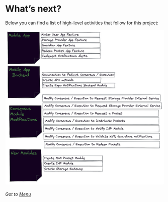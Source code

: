 # What’s next?

Below you can find a list of high-level activities that follow for this project:

![develop-road-map](./assets/development-road-map.png)

###### Got to [Menu](../README.md)
